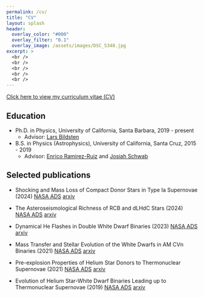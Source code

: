 ```yaml
---
permalink: /cv/
title: "CV"
layout: splash
header:
  overlay_color: "#000"
  overlay_filter: "0.1"
  overlay_image: /assets/images/DSC_5348.jpg
excerpt: >
  <br />
  <br />
  <br />
  <br />
  <br />
---
```


[Click here to view my curriculum vitae (CV)](/assets/CV_Wong.pdf)

## Education

* Ph.D. in Physics, University of California, Santa Barbara, 2019 - present
     - Advisor: [Lars Bildsten](https://www.kitp.ucsb.edu/bildsten)
* B.S. in Physics (Astrophysics), University of California, Santa Cruz, 2015 - 2019
    - Advisor: [Enrico Ramirez-Ruiz](https://www.astro.ucsc.edu/faculty/index.php?uid=raruiz) and [Josiah Schwab](https://yoshiyahu.org)


## Selected publications

* Shocking and Mass Loss of Compact Donor Stars in Type Ia Supernovae (2024) [NASA ADS](https://ui.adsabs.harvard.edu/abs/2024ApJ...973...65W/abstract) [arxiv](https://arxiv.org/abs/2408.00125)

* The Asteroseismological Richness of RCB and dLHdC Stars (2024) [NASA ADS](https://ui.adsabs.harvard.edu/abs/2024ApJ...962...20W/abstract) [arxiv](https://arxiv.org/abs/2311.10158)

* Dynamical He Flashes in Double White Dwarf Binaries (2023) [NASA ADS](https://ui.adsabs.harvard.edu/abs/2023ApJ...951...28W/abstract) [arxiv](https://arxiv.org/abs/2305.05695)

* Mass Transfer and Stellar Evolution of the White Dwarfs in AM CVn Binaries (2021) [NASA ADS](https://ui.adsabs.harvard.edu/abs/2021ApJ...923..125W/abstract) [arxiv](https://arxiv.org/abs/2109.13403)

* Pre-explosion Properties of Helium Star Donors to Thermonuclear Supernovae (2021) [NASA ADS](https://ui.adsabs.harvard.edu/abs/2021ApJ...922..241W/abstract) [arxiv](https://arxiv.org/abs/2109.14817)

* Evolution of Helium Star-White Dwarf Binaries Leading up to Thermonuclear Supernovae (2019) [NASA ADS](https://ui.adsabs.harvard.edu/abs/2019ApJ...878..100W/abstract) [arxiv](https://arxiv.org/abs/1901.04512)



















